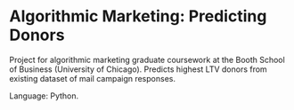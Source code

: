 # Algorithmic Marketing: Predicting Donors
Project for algorithmic marketing graduate coursework at the Booth School of Business (University of Chicago). Predicts highest LTV donors from existing dataset of mail campaign responses. 

Language: Python.
